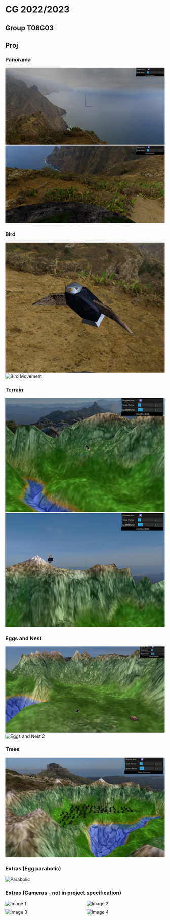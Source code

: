 # CG 2022/2023

## Group T06G03

## Proj 

### Panorama

![Panorama](screenshots/cg-t06g03-proj-1.png)
![Panorama 2](screenshots/cg-t06g03-proj-1-2.png)

### Bird

![Bird](screenshots/cg-t06g03-proj-2.png)
![Bird Movement](screenshots/cg-t06g03-proj-2.gif)

### Terrain

![Terrain](screenshots/cg-t06g03-proj-3.png)
![Terrain 2](screenshots/cg-t06g03-proj-3-2.png)

### Eggs and Nest

![Eggs and Nest](screenshots/cg-t06g03-proj-4.png)
![Eggs and Nest 2](screenshots/cg-t06g03-proj-4-2.gif)

### Trees

![Forest](screenshots/cg-t06g03-proj-5.png)

### Extras (Egg parabolic)

![Parabolic](screenshots/cg-t06g03-proj-6.gif)


### Extras (Cameras - not in project specification)


<div style="display: grid; grid-template-columns: repeat(2, 1fr); grid-gap: 10px;">
  <img src="screenshots/cg-t06g03-proj-7-1.gif" alt="Image 1">
  <img src="screenshots/cg-t06g03-proj-7-2.gif" alt="Image 2">
  <img src="screenshots/cg-t06g03-proj-7-3.gif" alt="Image 3">
  <img src="screenshots/cg-t06g03-proj-7-4.gif" alt="Image 4">
</div>
